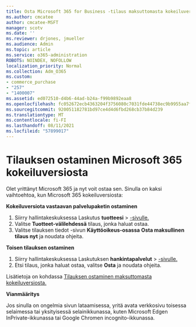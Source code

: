 ```yaml
---
title: Osta Microsoft 365 for Business -tilaus maksuttomasta kokeiluversiosta
ms.author: cmcatee
author: cmcatee-MSFT
manager: scotv
ms.date: ''
ms.reviewer: drjones, jmueller
ms.audience: Admin
ms.topic: article
ms.service: o365-administration
ROBOTS: NOINDEX, NOFOLLOW
localization_priority: Normal
ms.collection: Adm_O365
ms.custom:
- commerce_purchase
- "257"
- "1400007"
ms.assetid: ed072510-d4b6-44ad-b24a-f99b9892eaa8
ms.openlocfilehash: fc052672ecb4363204f3756080c7031fde44738ec9b9955aa7ffbe9b57d2603a
ms.sourcegitcommit: 920051182781bd97ce4d4d6fbd268cb37b84d239
ms.translationtype: MT
ms.contentlocale: fi-FI
ms.lasthandoff: 08/11/2021
ms.locfileid: "57899017"
---
```

# <a name="buy-a-subscription-to-microsoft-365-from-your-free-trial"></a>Tilauksen ostaminen Microsoft 365 kokeiluversiosta

Olet yrittänyt Microsoft 365 ja nyt voit ostaa sen. Sinulla on kaksi vaihtoehtoa, kun Microsoft 365 kokeiluversiosta:
  
 **Kokeiluversiota vastaavan palvelupaketin ostaminen**
  
1. Siirry hallintakeskuksessa Laskutus **tuotteesi** \> [-sivulle.](https://go.microsoft.com/fwlink/p/?linkid=842054)
2. Valitse **Tuotteet-välilehdessä** tilaus, jonka haluat ostaa.
3. Valitse tilauksen tiedot -sivun **Käyttöoikeus-osassa** **Osta maksullinen tilaus nyt** ja noudata ohjeita.
 
**Toisen tilauksen ostaminen**
  
1. Siirry hallintakeskuksessa Laskutuksen **hankintapalvelut** \> [-sivulle.](https://go.microsoft.com/fwlink/p/?linkid=868433)
2. Etsi tilaus, jonka haluat ostaa, valitse **Osta** ja noudata ohjeita.

Lisätietoja on kohdassa [Tilauksen ostaminen maksuttomasta kokeiluversiosta.](https://docs.microsoft.com/microsoft-365/commerce/try-or-buy-microsoft-365#buy-a-subscription-from-your-free-trial)

**Vianmääritys**

Jos sinulla on ongelmia sivun lataamisessa, yritä avata verkkosivu toisessa selaimessa tai yksityisessä selainikkunassa, kuten Microsoft Edgen InPrivate-ikkunassa tai Google Chromen incognito-ikkunassa.